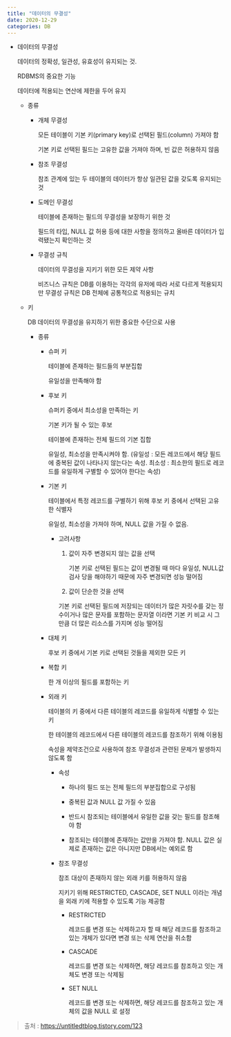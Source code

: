 ```yaml
---
title: "데이터의 무결성"
date: 2020-12-29
categories: DB
---
```


- 데이터의 무결성

  데이터의 정확성, 일관성, 유효성이 유지되는 것.

  RDBMS의 중요한 기능

  데이터에 적용되는 연산에 제한을 두어 유지

  - 종류

    - 개체 무결성

      모든 테이블이 기본 키(primary key)로 선택된 필드(column) 가져야 함

      기본 키로 선택된 필드는 고유한 값을 가져야 하며, 빈 값은 허용하지 않음

    - 참조 무결성

      참조 관계에 있는 두 테이블의 데이터가 항상 일관된 값을 갖도록 유지되는 것

    - 도메인 무결성

      테이블에 존재하는 필드의 무결성을 보장하기 위한 것

      필드의 타입, NULL 값 허용 등에 대한 사항을 정의하고 올바른 데이터가 입력됐는지 확인하는 것

    - 무결성 규칙

      데이터의 무결성을 지키기 위한 모든 제약 사항

      비즈니스 규칙은 DB를 이용하는 각각의 유저에 따라 서로 다르게 적용되지만 무결성 규칙은 DB 전체에 공통적으로 적용되는 규치

  - 키

    DB 데이터의 무결성을 유지하기 위한 중요한 수단으로 사용

    - 종류

      - 슈퍼 키

        테이블에 존재하는 필드들의 부분집합

        유일성을 만족해야 함

      - 후보 키

        슈퍼키 중에서 최소성을 만족하는 키

        기본 키가 될 수 있는 후보

        테이블에 존재하는 전체 필드의 기본 집합

        유일성, 최소성을 만족시켜야 함. (유일성 : 모든 레코드에서 해당 필드에 중복된 값이 나타나지 않는다는 속성. 최소성 : 최소한의 필드로 레코드를 유일하게 구별할 수 있어야 한다는 속성)

      - 기본 키

        테이블에서 특정 레코드를 구별하기 위해 후보 키 중에서 선택된 고유한 식별자

        유일성, 최소성을 가져야 하며, NULL 값을 가질 수 없음.

        - 고려사항

          1. 값이 자주 변경되지 않는 값을 선택

             기본 키로 선택된 필드는 값이 변경될 때 마다 유일성, NULL값 검사 당을 해야하기 때문에 자주 변경되면 성능 떨어짐

          2. 값이 단순한 것을 선택

          기본 키로 선택된 필드에 저장되는 데이터가 많은 자릿수를 갖는 정수이거나 많은 문자를 포함하는 문자열 이라면 기본 키 비교 시 그만큼 더 많은 리소스를 가지며 성능 떨어짐

      - 대체 키

        후보 키 중에서 기본 키로 선택된 것들을 제외한 모든 키

      - 복합 키

        한 개 이상의 필드를 포함하는 키

      - 외래 키

        테이블의 키 중에서 다른 테이블의 레코드를 유일하게 식별할 수 있는 키

        한 테이블의 레코드에서 다른 테이블의 레코드를 참조하기 위해 이용됨

        속성을 제약조건으로 사용하여 참조 무결성과 관련된 문제가 발생하지 않도록 함

        - 속성

          - 하나의 필드 또는 전체 필드의 부분집합으로 구성됨

          - 중복된 값과 NULL 값 가질 수 있음

          - 반드시 참조되는 테이블에서 유일한 값을 갖는 필드를 참조해야 함

          - 참조되는 테이블에 존재하는 값만을 가져야 함. NULL 값은 실제로 존재하는 값은 아니지만 DB에서는 예외로 함

        - 참조 무결성

          참조 대상이 존재하지 않는 외래 키를 허용하지 않음

          지키기 위해 RESTRICTED, CASCADE, SET NULL 이라는 개념을 외래 키에 적용할 수 있도록 기능 제공함

          - RESTRICTED

            레코드를 변경 또는 삭제하고자 할 때 해당 레코드를 참조하고 있는 개체가 있다면 변경 또는 삭제 연산을 취소함

          - CASCADE

            레코드를 변경 또는 삭제하면, 해당 레코드를 참조하고 잇는 개체도 변경 또는 삭제됨

          - SET NULL

            레코드를 변경 또는 삭제하면, 해당 레코드를 참조하고 있는 개체의 값을 NULL 로 설정

> 출처 : https://untitledtblog.tistory.com/123
